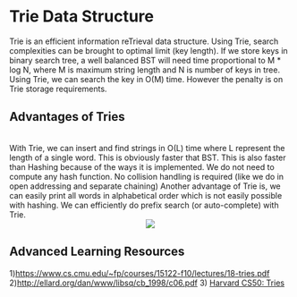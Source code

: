 # Trie Data Structure
Trie is an efficient information reTrieval data structure. Using Trie, search complexities can be brought to optimal limit (key length). If we store keys in binary search tree, a well balanced BST will need time proportional to M * log N, where M is maximum string length and N is number of keys in tree. Using Trie, we can search the key in O(M) time. However the penalty is on Trie storage requirements.
<br>

## Advantages of Tries
<br>
With Trie, we can insert and find strings in O(L) time where L represent the length of a single word. This is obviously faster that BST. This is also faster than Hashing because of the ways it is implemented. We do not need to compute any hash function. No collision handling is required (like we do in open addressing and separate chaining)
Another advantage of Trie is, we can easily print all words in alphabetical order which is not easily possible with hashing.
We can efficiently do prefix search (or auto-complete) with Trie.
<br>

<div style="text-align:center"><img src ="https://upload.wikimedia.org/wikipedia/commons/thumb/a/ae/Patricia_trie.svg/350px-Patricia_trie.svg.png
"/></div>

## Advanced Learning Resources
1)https://www.cs.cmu.edu/~fp/courses/15122-f10/lectures/18-tries.pdf
2)http://ellard.org/dan/www/libsq/cb_1998/c06.pdf
3) [Harvard CS50: Tries](https://www.youtube.com/watch?v=TRg9DQFu0kU)